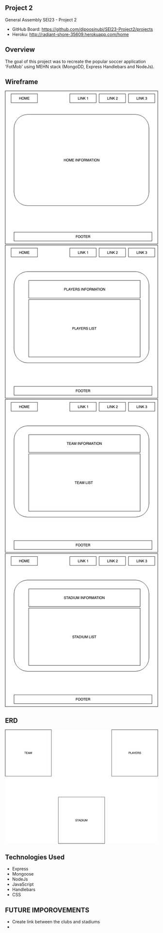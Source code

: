 ## Project 2

General Assembly SEI23  - Project 2

- GitHub Board: https://github.com/dipoosinubi/SEI23-Project2/projects
- Heroku: http://radiant-shore-35609.herokuapp.com/home

## Overview

The goal of this project was to recreate the popular soccer application 'FotMob' using MEHN stack
(MongoDD, Express Handlebars and NodeJs).

## Wireframe
!["WIREFRAME"](https://github.com/dipoosinubi/SEI23-Project2/blob/master/homepage.png)
!["WIREFRAME"](https://github.com/dipoosinubi/SEI23-Project2/blob/master/playersPage.png)
!["WIREFRAME"](https://github.com/dipoosinubi/SEI23-Project2/blob/master/teamsPage.png)
!["WIREFRAME"](https://github.com/dipoosinubi/SEI23-Project2/blob/master/stadiumPage.png)



## ERD
!["ERD"](https://github.com/dipoosinubi/SEI23-Project2/blob/master/fotmob%20ERD.png)


## Technologies Used
- Express
- Mongoose
- NodeJs
- JavaScript 
- Handlebars
- CSS

## FUTURE IMPOROVEMENTS
- Create link between the clubs and stadiums
- 
